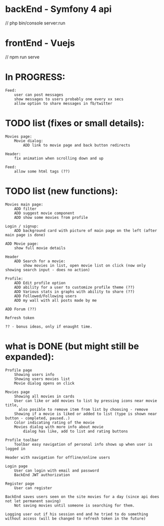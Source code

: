 # backEnd - Symfony 4 api
// php bin/console server:run

# frontEnd - Vuejs
// npm run serve

# In PROGRESS:
    Feed:
        user can post messages
        show messages to users probably one every xx secs
        allow option to share messages in fb/twitter
        
# TODO list (fixes or small details):        
    Movies page:
        Movie dialog:
            ADD link to movie page and back button redirects
    
    Header:
        fix animation when scrolling down and up
        
    Feed:
        allow some html tags (??)
        
# TODO list (new functions):
    Movies main page:
        ADD filter
        ADD suggest movie component
        ADD show some movies from profile
        
    Login / signup:
        ADD background card with picture of main page on the left (after main page is done)
            
    ADD Movie page:
        show full movie details
        
    Header
        ADD Search for a movie:
            show movies in list, open movie list on click (now only showing search input - does no action)
        
    Profile:
        ADD Edit profile option
        ADD ability for a user to customize profile theme (??)
        ADD Various stats in graphs with ability to share (??)
        ADD Followed/Following users
        ADD my wall with all posts made by me
        
    ADD Forum (??)
    
    Refresh token

    ?? - bonus ideas, only if enaught time.

# what is DONE (but might still be expanded):
    Profile page
        Showing users info
        Showing users movies list
        Movie dialog opens on click 

    Movies page
        Showing all movies in cards
        User can like or add movies to list by pressing icons near movie title, 
          also posible to remove item from list by choosing - remove
        Showing if a movie is liked or added to list (type is shown near button - completed, paused..)
        Color indicating rating of the movie
        Movies dialog with more info about movie
            dialog has like, add to list and rating buttons
        
    Profile toolbar
        Toolbar easy navigation of personal info shows up when user is logged in
        
    Header with navigation for offline/online users
    
    Login page
        User can login with email and password
        BackEnd JWT authorization
    
    Register page
        User can register
        
    BackEnd saves users seen on the site movies for a day (since api does not let permanent saving)
        Not saving movies until someone is searching for them.
        
    Logging user out if his session end and he tried to do something without access (will be changed to refresh token in the future)